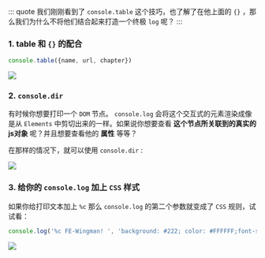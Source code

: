 ::: quote
我们刚刚看到了 `console.table` 这个技巧，也了解了在他上面的 `{}` ，那么我们为什么不将他们结合起来打造一个终极 `log` 呢？
:::

### 1. table 和 `{}` 的配合

```javascript
console.table({name, url, chapter})
```

![](https://wingman-1300536089.cos.ap-shanghai.myqcloud.com/chrome/C03/console_table_obj.png)

### 2. `console.dir` 

有时候你想要打印一个 `DOM` 节点。 `console.log` 会将这个交互式的元素渲染成像是从 `Elements` 中剪切出来的一样。如果说你想要查看 **这个节点所关联到的真实的js对象** 呢？并且想要查看他的 **属性** 等等？

在那样的情况下，就可以使用 `console.dir` :

![](https://wingman-1300536089.cos.ap-shanghai.myqcloud.com/chrome/C03/console_dir.png)

### 3. 给你的 `console.log` 加上 `CSS` 样式

如果你给打印文本加上 `%c` 那么 `console.log` 的第二个参数就变成了 `CSS` 规则，试试看：

``` javascript
console.log('%c FE-Wingman! ', 'background: #222; color: #FFFFFF;font-size:3rem');
```

![](https://wingman-1300536089.cos.ap-shanghai.myqcloud.com/chrome/C03/logincolor.png)